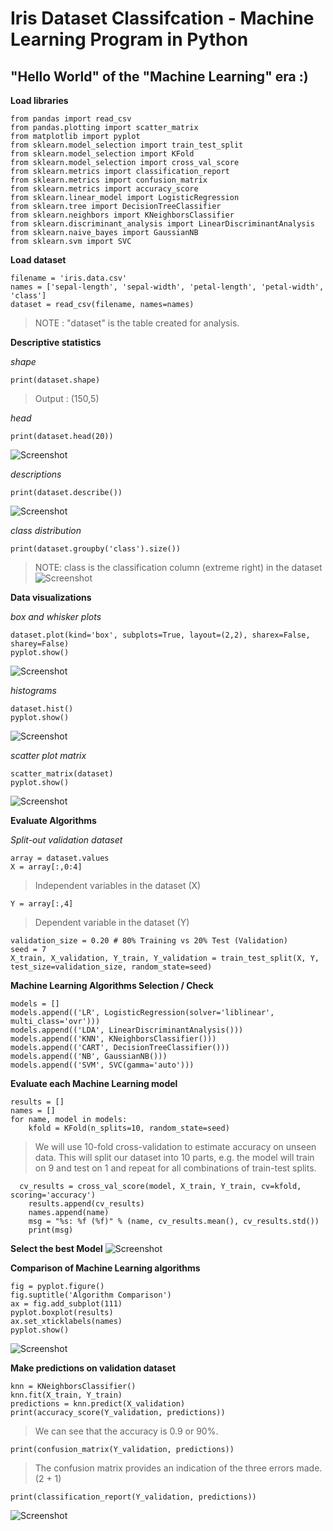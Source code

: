 # Iris Dataset Classifcation - Machine Learning Program in Python
## "Hello World" of the "Machine Learning" era :)

**Load libraries**

```
from pandas import read_csv
from pandas.plotting import scatter_matrix
from matplotlib import pyplot
from sklearn.model_selection import train_test_split
from sklearn.model_selection import KFold
from sklearn.model_selection import cross_val_score
from sklearn.metrics import classification_report
from sklearn.metrics import confusion_matrix
from sklearn.metrics import accuracy_score
from sklearn.linear_model import LogisticRegression
from sklearn.tree import DecisionTreeClassifier
from sklearn.neighbors import KNeighborsClassifier
from sklearn.discriminant_analysis import LinearDiscriminantAnalysis
from sklearn.naive_bayes import GaussianNB
from sklearn.svm import SVC
```

**Load dataset**

```
filename = 'iris.data.csv'
names = ['sepal-length', 'sepal-width', 'petal-length', 'petal-width', 'class']
dataset = read_csv(filename, names=names)
```
> NOTE : "dataset" is the table created for analysis.

**Descriptive statistics**

*shape*
```
print(dataset.shape)
```
> Output : (150,5)

*head*
```
print(dataset.head(20))
```
![Screenshot](https://github.com/dheerajtuteja/IrisDataset_MachineLearning_Python/blob/master/Dataset.PNG)

*descriptions*
```
print(dataset.describe())
```
![Screenshot](https://github.com/dheerajtuteja/IrisDataset_MachineLearning_Python/blob/master/Description.PNG)

*class distribution*
```
print(dataset.groupby('class').size())
```
> NOTE: class is the classification column (extreme right) in the dataset
![Screenshot](https://github.com/dheerajtuteja/IrisDataset_MachineLearning_Python/blob/master/Class.PNG)

**Data visualizations**

*box and whisker plots*
```
dataset.plot(kind='box', subplots=True, layout=(2,2), sharex=False, sharey=False)
pyplot.show()
```
![Screenshot](https://github.com/dheerajtuteja/IrisDataset_MachineLearning_Python/blob/master/Bob%20%26%20Whisker.PNG)

*histograms*
```
dataset.hist()
pyplot.show()
```
![Screenshot](https://github.com/dheerajtuteja/IrisDataset_MachineLearning_Python/blob/master/Histogram.PNG)

*scatter plot matrix*
```
scatter_matrix(dataset)
pyplot.show()
```
![Screenshot](https://github.com/dheerajtuteja/IrisDataset_MachineLearning_Python/blob/master/Scatter%20Plot.PNG)

**Evaluate Algorithms**

*Split-out validation dataset*
```
array = dataset.values
X = array[:,0:4]
```
> Independent variables in the dataset (X)
```
Y = array[:,4]
```
> Dependent variable in the dataset (Y)
```
validation_size = 0.20 # 80% Training vs 20% Test (Validation)
seed = 7
X_train, X_validation, Y_train, Y_validation = train_test_split(X, Y, test_size=validation_size, random_state=seed)
```

**Machine Learning Algorithms Selection / Check**
```
models = []
models.append(('LR', LogisticRegression(solver='liblinear', multi_class='ovr')))
models.append(('LDA', LinearDiscriminantAnalysis()))
models.append(('KNN', KNeighborsClassifier()))
models.append(('CART', DecisionTreeClassifier()))
models.append(('NB', GaussianNB()))
models.append(('SVM', SVC(gamma='auto')))
```

**Evaluate each Machine Learning model**
```
results = []
names = []
for name, model in models:
	kfold = KFold(n_splits=10, random_state=seed)
```  
> We will use 10-fold cross-validation to estimate accuracy on unseen data. 
> This will split our dataset into 10 parts, e.g. the model will train on 9 and test on 1 and repeat for all combinations of train-test splits.
``` 
  cv_results = cross_val_score(model, X_train, Y_train, cv=kfold, scoring='accuracy')
	results.append(cv_results)
	names.append(name)
	msg = "%s: %f (%f)" % (name, cv_results.mean(), cv_results.std())
	print(msg)
```
**Select the best Model**
![Screenshot](https://github.com/dheerajtuteja/IrisDataset_MachineLearning_Python/blob/master/Model%20Output.PNG)

**Comparison of Machine Learning algorithms**
```
fig = pyplot.figure()
fig.suptitle('Algorithm Comparison')
ax = fig.add_subplot(111)
pyplot.boxplot(results)
ax.set_xticklabels(names)
pyplot.show()
```
![Screenshot](https://github.com/dheerajtuteja/IrisDataset_MachineLearning_Python/blob/master/Algorithm%20Comparison.PNG)

**Make predictions on validation dataset**
```
knn = KNeighborsClassifier()
knn.fit(X_train, Y_train)
predictions = knn.predict(X_validation)
print(accuracy_score(Y_validation, predictions))
```
> We can see that the accuracy is 0.9 or 90%.
```
print(confusion_matrix(Y_validation, predictions))
```
> The confusion matrix provides an indication of the three errors made.(2 + 1)
```
print(classification_report(Y_validation, predictions))
```
![Screenshot](https://github.com/dheerajtuteja/IrisDataset_MachineLearning_Python/blob/master/Output.PNG)
